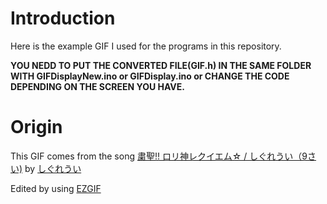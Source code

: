 # Introduction
Here is the example GIF I used for the programs in this repository.  

**YOU NEDD TO PUT THE CONVERTED FILE(GIF.h) IN THE SAME FOLDER WITH GIFDisplayNew.ino or GIFDisplay.ino or CHANGE THE CODE DEPENDING ON THE SCREEN YOU HAVE.**  

# Origin 
This GIF comes from the song [粛聖!! ロリ神レクイエム☆ / しぐれうい（9さい)](https://www.youtube.com/watch?v=Ci_zad39Uhw&list=RDtil1yw6eJio&start_radio=1) by [しぐれうい](https://twitter.com/ui_shig?ref_src=twsrc%5Egoogle%7Ctwcamp%5Eserp%7Ctwgr%5Eauthor)  

Edited by using [EZGIF](https://ezgif.com)  
